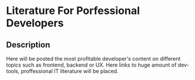 Literature For Porfessional Developers
====================================

Description
-----------

Here will be posted the most profitable developer's content on different topics such as frontend, backend or UX. Here links to huge amount of dev-tools, proffessional IT literature will be placed.
